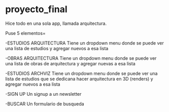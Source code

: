 # proyecto_final

Hice todo en una sola app, llamada arquitectura.

Puse 5 elementos=

-ESTUDIOS ARQUITECTURA
  Tiene un dropdown menu donde se puede ver una lista de estudios y agregar nuevos a esa lista
  
-OBRAS ARQUITECTURA
  Tiene un dropdown menu donde se puede ver una lista de obras de arquitectura y agregar nuevas a esa lista
  
-ESTUDIOS ARCHVIZ
  Tiene un dropdown menu donde se puede ver una lista de estudios que se dedicana hacer arquitectura en 3D (renders) y agregar nuevos a esa lista

-SIGN UP
  Un signup a un newsletter

-BUSCAR
  Un formulario de busqueda
